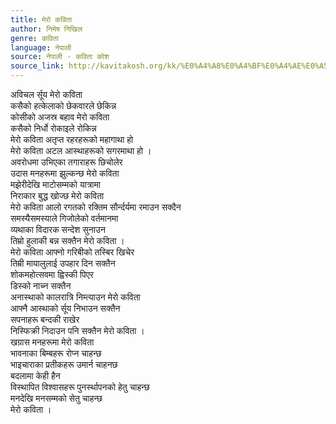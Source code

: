 ```yaml
---
title: मेरो कविता
author: निमेष निखिल
genre: कविता
language: नेपाली
source: नेपाली - कविता कोश
source_link: http://kavitakosh.org/kk/%E0%A4%A8%E0%A4%BF%E0%A4%AE%E0%A5%87%E0%A4%B7_%E0%A4%A8%E0%A4%BF%E0%A4%96%E0%A4%BF%E0%A4%B2
---
```


अविचल र्सूय मेरो कविता  
कसैको हत्केलाको छेकवारले छेकिन्न  
कोसीको अजस्र बहाव मेरो कविता  
कसैको निर्धो रोकाइले रोकिन्न  
मेरो कविता अतृप्त रहरहरूको महागाथा हो  
मेरो कविता अटल आस्थाहरूको सगरमाथा हो ।  
अवरोधमा उभिएका तगाराहरू छिचोलेर  
उदास मनहरूमा झुल्कन्छ मेरो कविता  
मझेरीदेखि माटोसम्मको यात्रामा  
निराकार बुद्ध खोज्छ मेरो कविता  
मेरो कविता आलो रगतको रक्तिम सौर्न्दर्यमा रमाउन सक्दैन  
समस्यैसमस्याले गिजोलेको वर्तमानमा  
व्यथाका विदारक सन्देश सुनाउन  
तिम्रो हुलाकी बन्न सक्तैन मेरो कविता ।  
मेरो कविता आफ्नो गरिबीको तस्बिर खिचेर  
तिम्री मायालुलाई उपहार दिन सक्तैन  
शोकमहोत्सवमा ह्विस्की पिएर  
डिस्को नाच्न सक्तैन  
अनास्थाको कालरात्रि निम्त्याउन मेरो कविता  
आफ्नै आस्थाको र्सूय निभाउन सक्तैन  
सपनाहरू बन्दकी राखेर  
निस्फिक्री निदाउन पनि सक्तैन मेरो कविता ।  
खग्रास मनहरूमा मेरो कविता  
भावनाका बिम्बहरू रोप्न चाहन्छ  
भाइचाराका प्रतीकहरू उमार्न चाहनछ  
बदलामा केही हैन  
विस्थापित विश्वासहरू पुनर्स्थापनको हेतु चाहन्छ  
मनदेखि मनसम्मको सेतु चाहन्छ  
मेरो कविता ।
